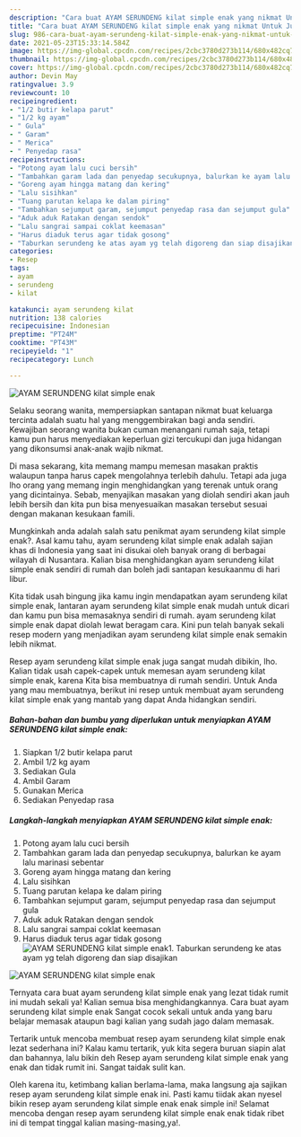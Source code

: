 ```yaml
---
description: "Cara buat AYAM SERUNDENG kilat simple enak yang nikmat Untuk Jualan"
title: "Cara buat AYAM SERUNDENG kilat simple enak yang nikmat Untuk Jualan"
slug: 986-cara-buat-ayam-serundeng-kilat-simple-enak-yang-nikmat-untuk-jualan
date: 2021-05-23T15:33:14.584Z
image: https://img-global.cpcdn.com/recipes/2cbc3780d273b114/680x482cq70/ayam-serundeng-kilat-simple-enak-foto-resep-utama.jpg
thumbnail: https://img-global.cpcdn.com/recipes/2cbc3780d273b114/680x482cq70/ayam-serundeng-kilat-simple-enak-foto-resep-utama.jpg
cover: https://img-global.cpcdn.com/recipes/2cbc3780d273b114/680x482cq70/ayam-serundeng-kilat-simple-enak-foto-resep-utama.jpg
author: Devin May
ratingvalue: 3.9
reviewcount: 10
recipeingredient:
- "1/2 butir kelapa parut"
- "1/2 kg ayam"
- " Gula"
- " Garam"
- " Merica"
- " Penyedap rasa"
recipeinstructions:
- "Potong ayam lalu cuci bersih"
- "Tambahkan garam lada dan penyedap secukupnya, balurkan ke ayam lalu marinasi sebentar"
- "Goreng ayam hingga matang dan kering"
- "Lalu sisihkan"
- "Tuang parutan kelapa ke dalam piring"
- "Tambahkan sejumput garam, sejumput penyedap rasa dan sejumput gula"
- "Aduk aduk Ratakan dengan sendok"
- "Lalu sangrai sampai coklat keemasan"
- "Harus diaduk terus agar tidak gosong"
- "Taburkan serundeng ke atas ayam yg telah digoreng dan siap disajikan"
categories:
- Resep
tags:
- ayam
- serundeng
- kilat

katakunci: ayam serundeng kilat 
nutrition: 138 calories
recipecuisine: Indonesian
preptime: "PT24M"
cooktime: "PT43M"
recipeyield: "1"
recipecategory: Lunch

---
```



![AYAM SERUNDENG kilat simple enak](https://img-global.cpcdn.com/recipes/2cbc3780d273b114/680x482cq70/ayam-serundeng-kilat-simple-enak-foto-resep-utama.jpg)

Selaku seorang wanita, mempersiapkan santapan nikmat buat keluarga tercinta adalah suatu hal yang menggembirakan bagi anda sendiri. Kewajiban seorang  wanita bukan cuman menangani rumah saja, tetapi kamu pun harus menyediakan keperluan gizi tercukupi dan juga hidangan yang dikonsumsi anak-anak wajib nikmat.

Di masa  sekarang, kita memang mampu memesan masakan praktis walaupun tanpa harus capek mengolahnya terlebih dahulu. Tetapi ada juga lho orang yang memang ingin menghidangkan yang terenak untuk orang yang dicintainya. Sebab, menyajikan masakan yang diolah sendiri akan jauh lebih bersih dan kita pun bisa menyesuaikan masakan tersebut sesuai dengan makanan kesukaan famili. 



Mungkinkah anda adalah salah satu penikmat ayam serundeng kilat simple enak?. Asal kamu tahu, ayam serundeng kilat simple enak adalah sajian khas di Indonesia yang saat ini disukai oleh banyak orang di berbagai wilayah di Nusantara. Kalian bisa menghidangkan ayam serundeng kilat simple enak sendiri di rumah dan boleh jadi santapan kesukaanmu di hari libur.

Kita tidak usah bingung jika kamu ingin mendapatkan ayam serundeng kilat simple enak, lantaran ayam serundeng kilat simple enak mudah untuk dicari dan kamu pun bisa memasaknya sendiri di rumah. ayam serundeng kilat simple enak dapat diolah lewat beragam cara. Kini pun telah banyak sekali resep modern yang menjadikan ayam serundeng kilat simple enak semakin lebih nikmat.

Resep ayam serundeng kilat simple enak juga sangat mudah dibikin, lho. Kalian tidak usah capek-capek untuk memesan ayam serundeng kilat simple enak, karena Kita bisa membuatnya di rumah sendiri. Untuk Anda yang mau membuatnya, berikut ini resep untuk membuat ayam serundeng kilat simple enak yang mantab yang dapat Anda hidangkan sendiri.

<!--inarticleads1-->

##### Bahan-bahan dan bumbu yang diperlukan untuk menyiapkan AYAM SERUNDENG kilat simple enak:

1. Siapkan 1/2 butir kelapa parut
1. Ambil 1/2 kg ayam
1. Sediakan  Gula
1. Ambil  Garam
1. Gunakan  Merica
1. Sediakan  Penyedap rasa




<!--inarticleads2-->

##### Langkah-langkah menyiapkan AYAM SERUNDENG kilat simple enak:

1. Potong ayam lalu cuci bersih
1. Tambahkan garam lada dan penyedap secukupnya, balurkan ke ayam lalu marinasi sebentar
1. Goreng ayam hingga matang dan kering
1. Lalu sisihkan
1. Tuang parutan kelapa ke dalam piring
1. Tambahkan sejumput garam, sejumput penyedap rasa dan sejumput gula
1. Aduk aduk Ratakan dengan sendok
1. Lalu sangrai sampai coklat keemasan
1. Harus diaduk terus agar tidak gosong
<img src="//assets-global.cpcdn.com/assets/icons/button_play-2c75c40dde080a61004c1f40b05d8f140eaff45d7e9e6481dc71c63d2e7c4909.png" alt="AYAM SERUNDENG kilat simple enak">1. Taburkan serundeng ke atas ayam yg telah digoreng dan siap disajikan
<img src="//assets-global.cpcdn.com/assets/icons/button_play-2c75c40dde080a61004c1f40b05d8f140eaff45d7e9e6481dc71c63d2e7c4909.png" alt="AYAM SERUNDENG kilat simple enak">



Ternyata cara buat ayam serundeng kilat simple enak yang lezat tidak rumit ini mudah sekali ya! Kalian semua bisa menghidangkannya. Cara buat ayam serundeng kilat simple enak Sangat cocok sekali untuk anda yang baru belajar memasak ataupun bagi kalian yang sudah jago dalam memasak.

Tertarik untuk mencoba membuat resep ayam serundeng kilat simple enak lezat sederhana ini? Kalau kamu tertarik, yuk kita segera buruan siapin alat dan bahannya, lalu bikin deh Resep ayam serundeng kilat simple enak yang enak dan tidak rumit ini. Sangat taidak sulit kan. 

Oleh karena itu, ketimbang kalian berlama-lama, maka langsung aja sajikan resep ayam serundeng kilat simple enak ini. Pasti kamu tiidak akan nyesel bikin resep ayam serundeng kilat simple enak enak simple ini! Selamat mencoba dengan resep ayam serundeng kilat simple enak enak tidak ribet ini di tempat tinggal kalian masing-masing,ya!.

